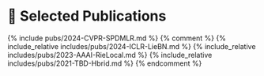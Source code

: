 # 📝 Selected Publications 
{% include pubs/2024-CVPR-SPDMLR.md %}
{% comment %}
{% include_relative includes/pubs/2024-ICLR-LieBN.md %}
{% include_relative includes/pubs/2023-AAAI-RieLocal.md %}
{% include_relative includes/pubs/2021-TBD-Hbrid.md %} 
{% endcomment %}